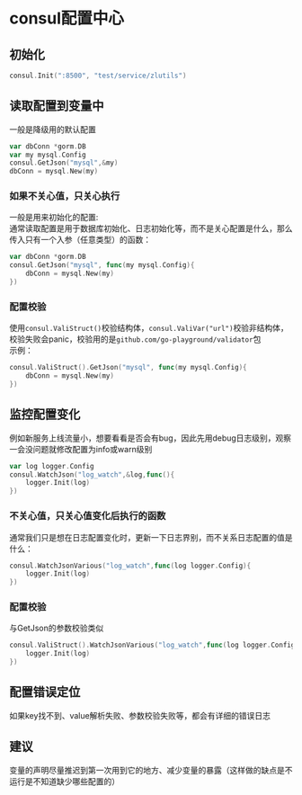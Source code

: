 # consul配置中心

## 初始化
```go
consul.Init(":8500", "test/service/zlutils")
```
## 读取配置到变量中
一般是降级用的默认配置
```go
var dbConn *gorm.DB
var my mysql.Config
consul.GetJson("mysql",&my)
dbConn = mysql.New(my)
```
### 如果不关心值，只关心执行
一般是用来初始化的配置:  
通常读取配置是用于数据库初始化、日志初始化等，而不是关心配置是什么，那么传入只有一个入参（任意类型）的函数：
```go
var dbConn *gorm.DB
consul.GetJson("mysql", func(my mysql.Config){
	dbConn = mysql.New(my)
})
```
### 配置校验
使用`consul.ValiStruct()`校验结构体，`consul.ValiVar("url")`校验非结构体，校验失败会panic，校验用的是`github.com/go-playground/validator`包  
示例：
```go
consul.ValiStruct().GetJson("mysql", func(my mysql.Config){
	dbConn = mysql.New(my)
})
```
## 监控配置变化
例如新服务上线流量小，想要看看是否会有bug，因此先用debug日志级别，观察一会没问题就修改配置为info或warn级别
```go
var log logger.Config
consul.WatchJson("log_watch",&log,func(){
	logger.Init(log)
})
```
### 不关心值，只关心值变化后执行的函数
通常我们只是想在日志配置变化时，更新一下日志界别，而不关系日志配置的值是什么：
```go
consul.WatchJsonVarious("log_watch",func(log logger.Config){
	logger.Init(log)
})
```
### 配置校验
与GetJson的参数校验类似
```go
consul.ValiStruct().WatchJsonVarious("log_watch",func(log logger.Config){
	logger.Init(log)
})
```
## 配置错误定位
如果key找不到、value解析失败、参数校验失败等，都会有详细的错误日志

## 建议
变量的声明尽量推迟到第一次用到它的地方、减少变量的暴露（这样做的缺点是不运行是不知道缺少哪些配置的）